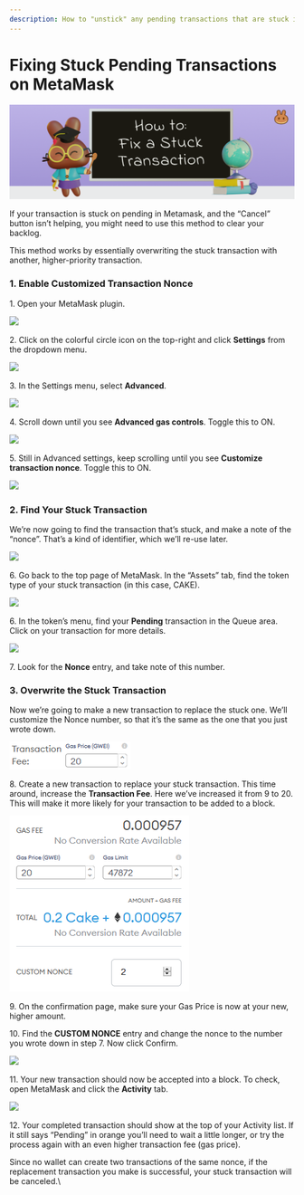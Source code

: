 ```yaml
---
description: How to "unstick" any pending transactions that are stuck in your MetaMask
---
```


# Fixing Stuck Pending Transactions on MetaMask

![](../.gitbook/assets/how-to-fix-a-stuck-transaction-header.png)

If your transaction is stuck on pending in Metamask, and the “Cancel” button isn’t helping, you might need to use this method to clear your backlog.

This method works by essentially overwriting the stuck transaction with another, higher-priority transaction.

### **1. Enable Customized Transaction Nonce**

1\. Open your MetaMask plugin.

![](../.gitbook/assets/1-1-MetaMask\_plugin.png)



2\. Click on the colorful circle icon on the top-right and click **Settings** from the dropdown menu.

![](<../.gitbook/assets/1-2-MetaMask\_settings (1).png>)

3\. In the Settings menu, select **Advanced**.

![](../.gitbook/assets/1-3-MetaMask\_advanced.png)

4\. Scroll down until you see **Advanced gas controls**. Toggle this to ON.

![](../.gitbook/assets/1-4-MetaMask\_gas\_control\_on.png)

5\. Still in Advanced settings, keep scrolling until you see **Customize transaction nonce**. Toggle this to ON.

![](<../.gitbook/assets/1-4-MetaMask\_gas\_control\_on (1).png>)

### **2. Find Your Stuck Transaction**

We’re now going to find the transaction that’s stuck, and make a note of the “nonce”. That’s a kind of identifier, which we’ll re-use later.

![](https://lh4.googleusercontent.com/xKBEnt5a62c5Wzg\_MCLIbVUWuL4fws1ohBAX9LAkGS71vslHk7QuMF24jAfkAdmsLunPVfT9c3FxCmGar5z7jNZnd4WMgzQsoxxbYw1Lp59Az5kG72COn0JblFXktHbmgMnF1LeY)

6\. Go back to the top page of MetaMask. In the “Assets” tab, find the token type of your stuck transaction (in this case, CAKE).

![](https://lh5.googleusercontent.com/9qVjhK1kEKDL8l4TTdOFo4o547PDIIeQpCCY18gPyaUFJrpFbyYhMfBQ1CRzjjrllgrcqVbwkhxKCZBNlIad8J1yCpMVhsBKjIAcwfsQHQb7jnl2RD2ufQU-zNEn2Hn2g4LGvYDU)

6\. In the token’s menu, find your **Pending** transaction in the Queue area. Click on your transaction for more details.

![](https://lh4.googleusercontent.com/HMd5iKjIvm-f7Xi7xtecTsq56x1i15GjUkwCm5Z\_83xMfOXDd2jabcCDyUwELf51IHseEeCk2WnvWfHwTSUlFnLAJrmjkkOfm\_fA5fimgdABnYfdjmBxxst8TOaUJUhc2iO\_CN-k)

7\. Look for the **Nonce** entry, and take note of this number.

### **3. Overwrite the Stuck Transaction**

Now we’re going to make a new transaction to replace the stuck one. We’ll customize the Nonce number, so that it’s the same as the one that you just wrote down.

![](<../.gitbook/assets/image (9) (1).png>)

8\. Create a new transaction to replace your stuck transaction. This time around, increase the **Transaction Fee**. Here we’ve increased it from 9 to 20. This will make it more likely for  your transaction to be added to a block.

![](<../.gitbook/assets/image (10).png>)

9\. On the confirmation page, make sure your Gas Price is now at your new, higher amount.&#x20;

10\. Find the **CUSTOM NONCE** entry and change the nonce to the number you wrote down in step 7. Now click Confirm.

![](https://lh6.googleusercontent.com/PYhYm2ro0SVzerBo5qguFIPOYl0DjLSfl0JT8UdfN3T4i-0hjBq-CQvr-UA0bSyG-ZndrWmLGptfZUcnGBlvUk118GGZn7ciDNaC4hmfovH9v\_M5XMIYmkAmB-Fr-6TTpYnnDX1p)

11\. Your new transaction should now be accepted into a block. To check, open MetaMask and click the **Activity** tab.

![](https://lh6.googleusercontent.com/Iw3e0YP4ORhPgw8-MNxvzlDlfgG5nD226P4ixiziPC\_9j3\_LfU3o1-\_LA2yDmegbRw5x9Sgk3RACFJJkyJDrFJA1j2J93H21uGhhWabkdDQUHsU\_oVdkZVQTTWaQPzXHAWClpsb4)

12\. Your completed transaction should show at the top of your Activity list. If it still says “Pending” in orange you’ll need to wait a little longer, or try the process again with an even higher transaction fee (gas price).

Since no wallet can create two transactions of the same nonce, if the replacement transaction you make is successful, your stuck transaction will be canceled.\
